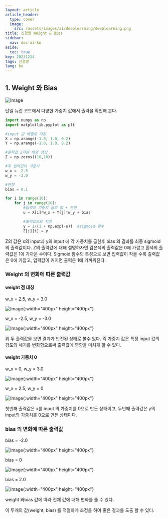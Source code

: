 ```yaml
---
layout: article
article_header:
  type: cover
  image:
    src: /assets/images/ai/deeplearning/deeplearning.png
title: 신경망 Weight & Bias
sidebar:
  nav: doc-ai-ko
aside:
  toc: true
key: 20231214
tags: 신경망
lang: ko
---
```


## 1. Weight 와 Bias
![Image](/assets/images/ai/deeplearning/single_neural.png)

단일 뉴런 코드에서 다양한 가중치 값에서 출력을 확인해 본다.
```python
import numpy as np
import matplotlib.pyplot as plt

#input 값 배열로 저장
X = np.arange(-1.0, 1.0, 0.2)
Y = np.arange(-1.0, 1.0, 0.2)

#출력값 2차원 배열 생성
Z = np.zeros((10,10))

#두 입력값의 가중치
w_x = -2.5
w_y = -3.0

#편향
bias = 0.1

for i in range(10):
    for j in range(10):
        #입력과 가중치 곱의 합 + 편현
        u = X[i]*w_x + Y[j]*w_y + bias

        #출력값으로 저장
        y = 1/(1 + np.exp(-u))  #sigmoid 함수
        Z[j][i] = y
```
Z의 값은 x의 input과 y의 input 에 각 가중치를 곱한후 bias 의 결과를 최종 sigmoid 의 출력값이다.
Z의 출력값에 대해 설명하자면 검은색의 출력값은 0에 가깝고 흰색의 출력값은 1에 가까운 수이다.
Sigmoid 함수의 특성으로 보면 입력값이 작을 수록 출력값은 0에 가깝고, 입력값이 커지면 출력은 1에 가까워진다.

### Weight 의 변화에 따른 출력값
#### weight 점 대칭
w_x = 2.5, w_y = 3.0

![Image](/assets/images/ai/deeplearning/single_neural_output.png){:width="400px" height="400px"}

w_x = -2.5, w_y = -3.0

![Image](/assets/images/ai/deeplearning/weight_1.png){:width="400px" height="400px"}

위 두 출력값을 보면 결과가 반전된 상태로 볼수 있다. 즉 가중치 값은 특정 input 값의 강도의 세기를 변화함으로써 출력값에 영향을 미치게 할 수 있다.

#### weight 가중치 0
w_x = 0, w_y = 3.0

![Image](/assets/images/ai/deeplearning/weight_2.png){:width="400px" height="400px"}

w_x = 2.5, w_y = 0

![Image](/assets/images/ai/deeplearning/weight_3.png){:width="400px" height="400px"}

첫번째 출력값은 x를 input 의 가중치를 0으로 만든 상태이고, 두번째 출력값은 y의 input의 가중치를 0으로 만든 상태이다.

### bias 의 변화에 따른 출력값
bias = -2.0

![Image](/assets/images/ai/deeplearning/bias_1.png){:width="400px" height="400px"}

bias = 0

![Image](/assets/images/ai/deeplearning/bias_2.png){:width="400px" height="400px"}

bias = 2.0

![Image](/assets/images/ai/deeplearning/bias_3.png){:width="400px" height="400px"}

weight 와bias 값에 따라 전체 값에 대해 변화를 줄 수 있다.

이 두개의 값(weight, bias) 를 적절하게 조정을 하여 좋은 결과를 도출 할 수 있다.
